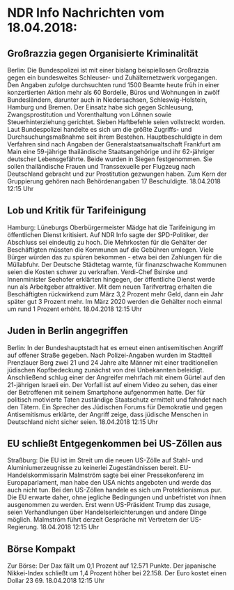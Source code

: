 # NDR Info Nachrichten vom 18.04.2018:


## Großrazzia gegen Organisierte Kriminalität
Berlin: Die Bundespolizei ist mit einer bislang beispiellosen Großrazzia gegen ein bundesweites Schleuser- und Zuhälternetzwerk vorgegangen. Den Angaben zufolge durchsuchten rund 1500 Beamte heute früh in einer konzertierten Aktion mehr als 60 Bordelle, Büros und Wohnungen in zwölf Bundesländern, darunter auch in Niedersachsen, Schleswig-Holstein, Hamburg und Bremen. Der Einsatz habe sich gegen Schleusung, Zwangsprostitution und Vorenthaltung von Löhnen sowie Steuerhinterziehung gerichtet. Sieben Haftbefehle seien vollstreckt worden. Laut Bundespolizei handelte es sich um die größte Zugriffs- und Durchsuchungsmaßnahme seit ihrem Bestehen. Hauptbeschuldigte in dem Verfahren sind nach Angaben der Generalstaatsanwaltschaft Frankfurt am Main eine 59-jährige thailändische Staatsangehörige und ihr 62-jähriger deutscher Lebensgefährte. Beide wurden in Siegen festgenommen. Sie sollen thailändische Frauen und Transsexuelle per Flugzeug nach Deutschland gebracht und zur Prostitution gezwungen haben. Zum Kern der Gruppierung gehören nach Behördenangaben 17 Beschuldigte. 18.04.2018 12:15 Uhr 

## Lob und Kritik für Tarifeinigung
Hamburg: 		Lüneburgs Oberbürgermeister Mädge hat die Tarifeinigung im öffentlichen Dienst kritisiert. Auf NDR Info sagte der SPD-Politiker, der Abschluss sei eindeutig zu hoch. Die Mehrkosten für die Gehälter der Beschäftigten müssten die Kommunen auf die Gebühren umlegen. Viele Bürger würden das zu spüren bekommen - etwa bei den Zahlungen für die Müllabfuhr. Der Deutsche Städtetag warnte, für finanzschwache Kommunen seien die Kosten schwer zu verkraften. Verdi-Chef Bsirske und Innenminister Seehofer erklärten hingegen, der öffentliche Dienst werde nun als Arbeitgeber attraktiver. Mit dem neuen Tarifvertrag erhalten die Beschäftigten rückwirkend zum März 3,2 Prozent mehr Geld, dann ein Jahr später gut 3 Prozent mehr. Im März 2020 werden die Gehälter noch einmal um rund 1 Prozent erhöht. 18.04.2018 12:15 Uhr 

## Juden in Berlin angegriffen
Berlin: In der Bundeshauptstadt hat es erneut einen antisemitischen Angriff auf offener Straße gegeben. Nach Polizei-Angaben wurden im Stadtteil Prenzlauer Berg zwei 21 und 24 Jahre alte Männer mit einer traditionellen jüdischen Kopfbedeckung zunächst von drei Unbekannten beleidigt. Anschließend schlug einer der Angreifer mehrfach mit einem Gürtel auf den 21-jährigen Israeli ein. Der Vorfall ist auf einem Video zu sehen, das einer der Betroffenen mit seinem Smartphone aufgenommen hatte. Der für politisch motivierte Taten zuständige Staatschutz ermittelt und fahndet nach den Tätern. Ein Sprecher des Jüdischen Forums für Demokratie und gegen Antisemitismus erklärte, der Angriff zeige, dass jüdische Menschen in Deutschland nicht sicher seien. 18.04.2018 12:15 Uhr 

## EU schließt Entgegenkommen bei US-Zöllen aus
Straßburg: Die EU ist im Streit um die neuen US-Zölle auf Stahl- und Aluminiumerzeugnisse zu keinerlei Zugeständnissen bereit. EU-Handelskommissarin Malmström sagte bei einer Pressekonferenz im Europaparlament, man habe den USA nichts angeboten und werde das auch nicht tun. Bei den US-Zöllen handele es sich um Protektionismus pur. Die EU erwarte daher, ohne jegliche Bedingungen und unbefristet von ihnen ausgenommen zu werden. Erst wenn US-Präsident Trump das zusage, seien Verhandlungen über Handelserleichterungen und andere Dinge möglich. Malmström führt derzeit Gespräche mit Vertretern der US-Regierung. 18.04.2018 12:15 Uhr 

## Börse Kompakt
Zur Börse: Der Dax fällt um 0,1 Prozent auf 12.571 Punkte. Der japanische Nikkei-Index schließt um 1,4 Prozent höher bei 22.158. Der Euro kostet einen Dollar 23 69. 18.04.2018 12:15 Uhr 
